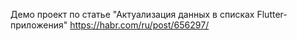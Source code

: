 Демо проект по статье "Актуализация данных в списках Flutter-приложения"
https://habr.com/ru/post/656297/

